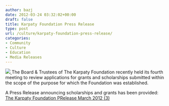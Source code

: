 ```yaml
---
author: bazj
date: 2012-03-24 03:32:02+00:00
draft: false
title: Karpaty Foundation Press Release
type: post
url: /culture/karpaty-foundation-press-release/
categories:
- Community
- Culture
- Education
- Media Releases
---
```


[![](http://www.ozeukes.com/wp-content/uploads/2012/03/Karpaty-Foundation-Logo-thumb.jpg)
](http://www.ozeukes.com/wp-content/uploads/2012/03/Karpaty-Foundation-Logo-thumb.jpg)The Board & Trustees of The Karpaty Foundation recently held its fourth meeting to review applications for grants and scholarships submitted within the scope of the purpose for which the Foundation was established. 

A Press Release announcing scholarships and grants has been provided:  [The Karpaty Foundation PRelease March 2012 (3)](http://www.ozeukes.com/wp-content/uploads/2012/03/The-Karpaty-Foundation-PRelease-March-2012-3.pdf)
